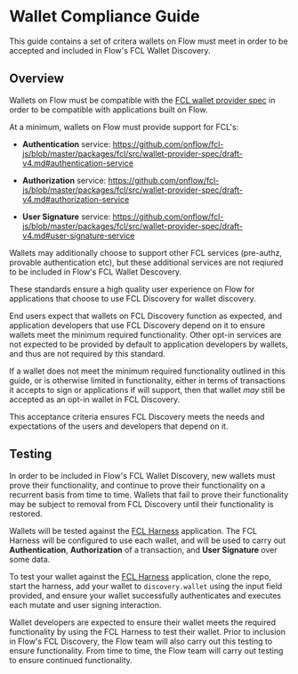 # Wallet Compliance Guide

This guide contains a set of critera wallets on Flow must meet in order to be accepted and included in Flow's FCL Wallet Discovery.

## Overview

Wallets on Flow must be compatible with the [FCL wallet provider spec](https://github.com/onflow/fcl-js/blob/master/packages/fcl/src/wallet-provider-spec/draft-v4.md) in order to be compatible with applications built on Flow.

At a minimum, wallets on Flow must provide support for FCL's:

- **Authentication** service: https://github.com/onflow/fcl-js/blob/master/packages/fcl/src/wallet-provider-spec/draft-v4.md#authentication-service

- **Authorization** service: https://github.com/onflow/fcl-js/blob/master/packages/fcl/src/wallet-provider-spec/draft-v4.md#authorization-service

- **User Signature** service: https://github.com/onflow/fcl-js/blob/master/packages/fcl/src/wallet-provider-spec/draft-v4.md#user-signature-service

Wallets may additionally choose to support other FCL services (pre-authz, provable authentication etc), but these additional services are not reqiured to be included in Flow's FCL Wallet Descovery.

These standards ensure a high quality user experience on Flow for applications that choose to use FCL Discovery for wallet discovery. 

End users expect that wallets on FCL Discovery function as expected, and application developers that use FCL Discovery depend on it to ensure wallets meet the minimum required functionality. Other opt-in services are not expected to be provided by default to application developers by wallets, and thus are not required by this standard.

If a wallet does not meet the minimum required functionality outlined in this guide, or is otherwise limited in functionality, either in terms of transactions it accepts to sign or applications if will support, then that wallet _may_ still be accepted as an opt-in wallet in FCL Discovery.

This acceptance criteria ensures FCL Discovery meets the needs and expectations of the users and developers that depend on it. 

## Testing

In order to be included in Flow's FCL Wallet Discovery, new wallets must prove their functionality, and continue to prove their functionality on a recurrent basis from time to time. Wallets that fail to prove their functionality may be subject to removal from FCL Discovery until their functionality is restored.

Wallets will be tested against the [FCL Harness](https://github.com/onflow/fcl-next-harness) application. The FCL Harness will be configured to use each wallet, and will be used to carry out **Authentication**, **Authorization** of a transaction, and **User Signature** over some data.

To test your wallet against the [FCL Harness](https://github.com/onflow/fcl-next-harness) application, clone the repo, start the harness, add your wallet to `discovery.wallet` using the input field provided, and ensure your wallet successfully authenticates and executes each mutate and user signing interaction.

Wallet developers are expected to ensure their wallet meets the required functionality by using the FCL Harness to test their wallet. Prior to inclusion in Flow's FCL Discovery, the Flow team will also carry out this testing to ensure functionality. From time to time, the Flow team will carry out testing to ensure continued functionality.
